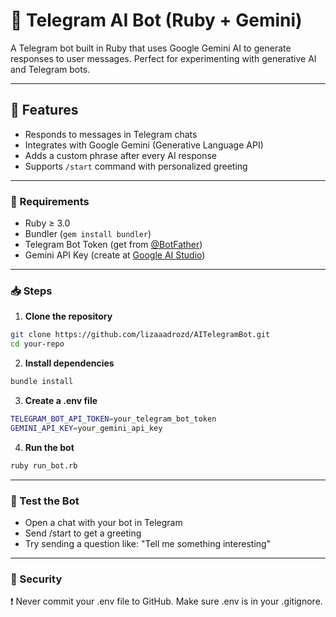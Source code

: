 # 🤖 Telegram AI Bot (Ruby + Gemini)

A Telegram bot built in Ruby that uses Google Gemini AI to generate responses to user messages. Perfect for experimenting with generative AI and Telegram bots.

---

## 🧠 Features

- Responds to messages in Telegram chats
- Integrates with Google Gemini (Generative Language API)
- Adds a custom phrase after every AI response
- Supports `/start` command with personalized greeting

---


### 🔧 Requirements

- Ruby ≥ 3.0
- Bundler (`gem install bundler`)
- Telegram Bot Token (get from [@BotFather](https://t.me/BotFather))
- Gemini API Key (create at [Google AI Studio](https://aistudio.google.com/app/apikey))


---

### 📥 Steps

1. **Clone the repository**

```bash
git clone https://github.com/lizaaadrozd/AITelegramBot.git
cd your-repo
```
2. **Install dependencies**
```bash
bundle install
```
3. **Create a .env file**
```bash
TELEGRAM_BOT_API_TOKEN=your_telegram_bot_token
GEMINI_API_KEY=your_gemini_api_key
```
4. **Run the bot**
```bash
ruby run_bot.rb
```

---

### 🧪 Test the Bot

- Open a chat with your bot in Telegram
- Send /start to get a greeting
- Try sending a question like: "Tell me something interesting"

---

### 🔐 Security
❗ Never commit your .env file to GitHub. Make sure .env is in your .gitignore.